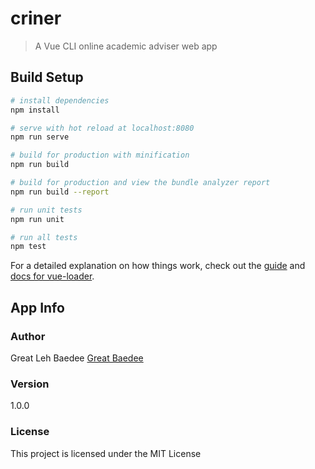 # criner

> A Vue CLI online academic adviser web app

## Build Setup

``` bash
# install dependencies
npm install

# serve with hot reload at localhost:8080
npm run serve

# build for production with minification
npm run build

# build for production and view the bundle analyzer report
npm run build --report

# run unit tests
npm run unit

# run all tests
npm test
```

For a detailed explanation on how things work, check out the [guide](http://vuejs-templates.github.io/webpack/) and [docs for vue-loader](http://vuejs.github.io/vue-loader).

## App Info

### Author

Great Leh Baedee
[Great Baedee](https://greatbaedee.com)

### Version

1.0.0

### License

This project is licensed under the MIT License
